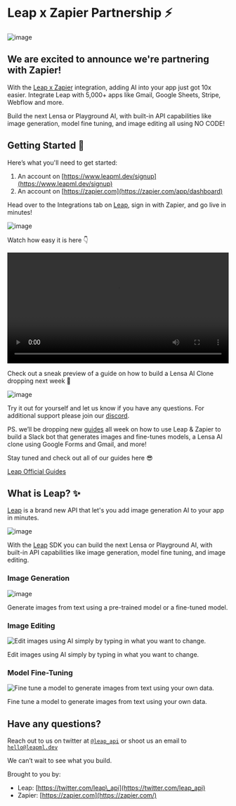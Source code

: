 # Leap x Zapier Partnership ⚡️

![image](./images/leap_x_zapier_partnership.avif)

## We are excited to announce we're partnering with Zapier!

With the [Leap x Zapier](https://www.leapml.dev/) integration, adding AI into your app just got 10x easier. Integrate Leap with 5,000+ apps like Gmail, Google Sheets, Stripe, Webflow and more.

Build the next Lensa or Playground AI, with built-in API capabilities like image generation, model fine tuning, and image editing all using NO CODE!

## Getting Started 🏁

Here’s what you'll need to get started:

1. An account on [https://www.leapml.dev/signup](https://www.leapml.dev/signup)
2. An account on [https://zapier.com](https://zapier.com/app/dashboard)

Head over to the Integrations tab on [Leap](https://www.leapml.dev/), sign in with Zapier, and go live in minutes!

![image](./images/getting_started_1.avif)

Watch how easy it is here 👇

<div class="notion-video__content"><video width="100%" controls=""><source src="https://assets.super.so/876b5062-5238-432a-9142-e63034f73722/videos/a185a471-005e-4366-ab2b-616d84fb9117.mp4"></video></div>

Check out a sneak preview of a guide on how to build a Lensa AI Clone dropping next week 👀

![image](./images/getting_started_2.avif)

Try it out for yourself and let us know if you have any questions. For additional support please join our [discord](https://discord.com/invite/NCAKTUayPK).

PS. we’ll be dropping new [guides](https://guides.leapml.dev/) all week on how to use Leap & Zapier to build a Slack bot that generates images and fine-tunes models, a Lensa AI clone using Google Forms and Gmail, and more!

Stay tuned and check out all of our guides here 😎

[Leap Official Guides](https://guides.leapml.dev/)

## What is Leap? ✨

[Leap](https://tryleap.ai/) is a brand new API that let's you add image generation AI to your app in minutes.

![image](./images/what_is_leap_1.avif)

With the [Leap](https://leapml.dev/) SDK you can build the next Lensa or Playground AI, with built-in API capabilities like image generation, model fine tuning, and image editing.

### Image Generation

![image](./images/what_is_leap_2.avif)

Generate images from text using a pre-trained model or a fine-tuned model.

### Image Editing

![Edit images using AI simply by typing in what you want to change.](./images/what_is_leap_3.avif)

Edit images using AI simply by typing in what you want to change.

### Model Fine-Tuning

![Fine tune a model to generate images from text using your own data.](./images/what_is_leap_4.avif)

Fine tune a model to generate images from text using your own data.

## Have any questions?

Reach out to us on twitter at [`@leap_api`](https://twitter.com/leap_api) or shoot us an email to [`hello@leapml.dev`](/bb6b7c1e62c542268e62e360ce330585)

We can’t wait to see what you build.

Brought to you by:

- Leap: [https://twitter.com/leap\_api](https://twitter.com/leap_api)
- Zapier: [https://zapier.com](https://zapier.com/)